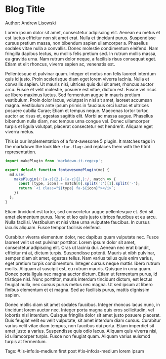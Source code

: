 # Blog Title

Author: Andrew Lisowski

Lorem ipsum dolor sit amet, consectetur adipiscing elit. Aenean eu metus et est luctus efficitur non sit amet erat. Nulla et tincidunt purus. Suspendisse cursus pretium massa, non bibendum sapien ullamcorper a. Phasellus sodales vitae nulla a convallis. Donec molestie condimentum eleifend. Nam fringilla dapibus lectus, eu mollis felis pretium sed. In rutrum mollis massa, eu gravida urna. Nam rutrum dolor neque, a facilisis risus consequat eget. Etiam et elit rhoncus, viverra sapien ac, venenatis est.

Pellentesque et pulvinar quam. Integer et metus non felis laoreet interdum quis id justo. Proin scelerisque diam eget lorem viverra lacinia. Nulla et convallis sapien. Ut mauris nisi, ultrices quis dui sit amet, rhoncus auctor arcu. Fusce et velit molestie, posuere est vitae, dictum est. Fusce vel risus ac libero maximus luctus. Sed fermentum augue in mauris pretium vestibulum. Proin dolor lacus, volutpat in nisi sit amet, laoreet accumsan magna. Vestibulum ante ipsum primis in faucibus orci luctus et ultrices posuere cubilia Curae; Etiam et tempus neque. Maecenas tortor tortor, auctor ac risus et, egestas sagittis elit. Morbi ac massa augue. Phasellus bibendum nulla diam, nec tempus urna congue vel. Donec ullamcorper turpis et ligula volutpat, placerat consectetur est hendrerit. Aliquam eget viverra metus.

This is our implementation of a font-awesome 5 plugin. It matches tags in the markdown the look like `:far-flag:` and replaces them with the html representation.

```js
import makePlugin from 'markdown-it-regexp';

export default function fontawesomePlugin(md) {
  md.use(
    makePlugin(/:[a-z]{2,}-[a-z]{2,}:/, match => {
      const [type, icon] = match[0].split(':')[1].split('-');
      return `<i class="${type} fa-${icon}"></i>`;
    })
  );
}
```

Etiam tincidunt est tortor, sed consectetur augue pellentesque et. Sed sit amet elementum purus. Nunc et leo quis justo ultrices faucibus et eu arcu. Nulla facilisi. Vestibulum et nisi vitae urna vulputate faucibus. In cursus iaculis aliquam. Fusce tempor facilisis eleifend.

Curabitur viverra elementum dolor, nec dapibus quam vulputate nec. Fusce laoreet velit ut est pulvinar porttitor. Lorem ipsum dolor sit amet, consectetur adipiscing elit. Cras ut lacinia dui. Aenean nec erat blandit, efficitur mi at, dictum turpis. Suspendisse potenti. Mauris at nibh pulvinar, semper diam sit amet, egestas tellus. Nam varius tellus quis enim varius, eget pretium turpis condimentum. Integer cursus neque mattis libero rutrum mollis. Aliquam at suscipit est, eu rutrum mauris. Quisque in urna quam. Donec porta ligula nec magna auctor dictum. Etiam ut fermentum purus, id tristique nisl. Nunc porttitor, mauris interdum tincidunt dictum, est lectus feugiat nulla, nec cursus purus metus nec magna. Ut sed ipsum at libero finibus elementum et et magna. Sed ac facilisis purus, mattis dignissim sapien.

Donec mollis diam sit amet sodales faucibus. Integer rhoncus lacus nunc, in tincidunt lorem auctor nec. Integer porta magna quis eros sollicitudin, vel lobortis nisl interdum. Quisque fringilla dolor sit amet justo posuere placerat. Duis feugiat velit eu velit vulputate, sit amet interdum diam cursus. Curabitur varius velit vitae diam tempus, non faucibus dui porta. Etiam imperdiet sit amet justo a varius. Suspendisse quis odio lacus. Aliquam quis viverra nisi, id ullamcorper turpis. Fusce non feugiat quam. Aliquam varius euismod turpis at fermentum.

Tags: #:is-info:is-medium first post #:is-info:is-medium lorem ipsum
